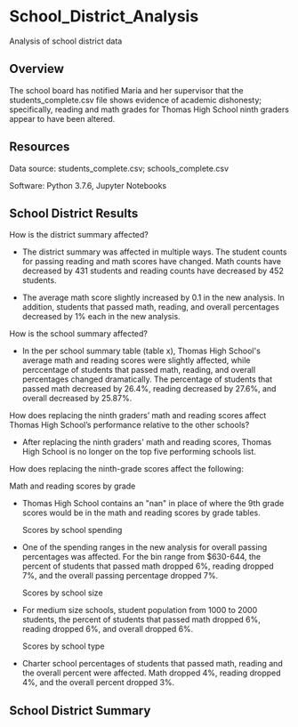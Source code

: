 # School_District_Analysis
Analysis of school district data

## Overview

The school board has notified Maria and her supervisor that the students_complete.csv file shows evidence of academic dishonesty; specifically, reading and math grades for Thomas High School ninth graders appear to have been altered.

## Resources

Data source: students_complete.csv; schools_complete.csv

Software: Python 3.7.6, Jupyter Notebooks

## School District Results

How is the district summary affected?

- The district summary was affected in multiple ways. The student counts for passing reading and math scores have changed. Math counts have decreased by 431 students and reading counts have decreased by 452 students.

- The average math score slightly increased by 0.1 in the new analysis. In addition, students that passed math, reading, and overall percentages decreased by 1% each in the new analysis. 

How is the school summary affected?

- In the per school summary table (table x), Thomas High School's average math and reading scores were slightly affected, while perccentage of students that passed math, reading, and overall percentages changed dramatically. The percentage of students that passed math decreased by 26.4%, reading decreased by 27.6%, and overall decreased by 25.87%. 


How does replacing the ninth graders’ math and reading scores affect Thomas High School’s performance relative to the other schools?

- After replacing the ninth graders' math and reading scores, Thomas High School is no longer on the top five performing schools list. 

How does replacing the ninth-grade scores affect the following:

  Math and reading scores by grade
  
- Thomas High School contains an "nan" in place of where the 9th grade scores would be in the math and reading scores by grade tables.
  
  Scores by school spending
  
- One of the spending ranges in the new analysis for overall passing percentages was affected. For the bin range from $630-644, the percent of students that passed math dropped 6%, reading dropped 7%, and the overall passing percentage dropped 7%.

  Scores by school size

- For medium size schools, student population from 1000 to 2000 students, the percent of students that passed math dropped 6%, reading dropped 6%, and overall  dropped 6%.

  Scores by school type

- Charter school percentages of students that passed math, reading and the overall percent were affected. Math dropped 4%, reading dropped 4%, and the overall percent dropped 3%. 


## School District Summary


